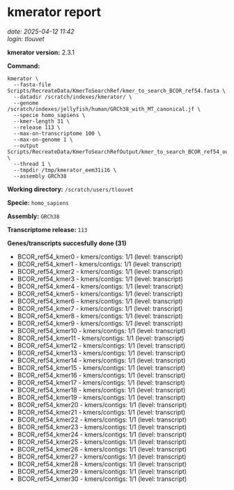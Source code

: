 # kmerator report
*date: 2025-04-12 11:42*  
*login: tlouvet*

**kmerator version:** 2.3.1

**Command:**

```
kmerator \
  --fasta-file Scripts/RecreateData/KmerToSearchRef/kmer_to_search_BCOR_ref54.fasta \
  --datadir /scratch/indexes/kmerator/ \
  --genome /scratch/indexes/jellyfish/human/GRCh38_with_MT_canonical.jf \
  --specie homo_sapiens \
  --kmer-length 31 \
  --release 113 \
  --max-on-transcriptome 100 \
  --max-on-genome 1 \
  --output Scripts/RecreateData/KmerToSearchRefOutput/kmer_to_search_BCOR_ref54_output \
  --thread 1 \
  --tmpdir /tmp/kmerator_eem31i16 \
  --assembly GRCh38
```

**Working directory:** `/scratch/users/tlouvet`

**Specie:** `homo_sapiens`

**Assembly:** `GRCh38`

**Transcriptome release:** `113`

**Genes/transcripts succesfully done (31)**

- BCOR_ref54_kmer0 - kmers/contigs: 1/1 (level: transcript)
- BCOR_ref54_kmer1 - kmers/contigs: 1/1 (level: transcript)
- BCOR_ref54_kmer2 - kmers/contigs: 1/1 (level: transcript)
- BCOR_ref54_kmer3 - kmers/contigs: 1/1 (level: transcript)
- BCOR_ref54_kmer4 - kmers/contigs: 1/1 (level: transcript)
- BCOR_ref54_kmer5 - kmers/contigs: 1/1 (level: transcript)
- BCOR_ref54_kmer6 - kmers/contigs: 1/1 (level: transcript)
- BCOR_ref54_kmer7 - kmers/contigs: 1/1 (level: transcript)
- BCOR_ref54_kmer8 - kmers/contigs: 1/1 (level: transcript)
- BCOR_ref54_kmer9 - kmers/contigs: 1/1 (level: transcript)
- BCOR_ref54_kmer10 - kmers/contigs: 1/1 (level: transcript)
- BCOR_ref54_kmer11 - kmers/contigs: 1/1 (level: transcript)
- BCOR_ref54_kmer12 - kmers/contigs: 1/1 (level: transcript)
- BCOR_ref54_kmer13 - kmers/contigs: 1/1 (level: transcript)
- BCOR_ref54_kmer14 - kmers/contigs: 1/1 (level: transcript)
- BCOR_ref54_kmer15 - kmers/contigs: 1/1 (level: transcript)
- BCOR_ref54_kmer16 - kmers/contigs: 1/1 (level: transcript)
- BCOR_ref54_kmer17 - kmers/contigs: 1/1 (level: transcript)
- BCOR_ref54_kmer18 - kmers/contigs: 1/1 (level: transcript)
- BCOR_ref54_kmer19 - kmers/contigs: 1/1 (level: transcript)
- BCOR_ref54_kmer20 - kmers/contigs: 1/1 (level: transcript)
- BCOR_ref54_kmer21 - kmers/contigs: 1/1 (level: transcript)
- BCOR_ref54_kmer22 - kmers/contigs: 1/1 (level: transcript)
- BCOR_ref54_kmer23 - kmers/contigs: 1/1 (level: transcript)
- BCOR_ref54_kmer24 - kmers/contigs: 1/1 (level: transcript)
- BCOR_ref54_kmer25 - kmers/contigs: 1/1 (level: transcript)
- BCOR_ref54_kmer26 - kmers/contigs: 1/1 (level: transcript)
- BCOR_ref54_kmer27 - kmers/contigs: 1/1 (level: transcript)
- BCOR_ref54_kmer28 - kmers/contigs: 1/1 (level: transcript)
- BCOR_ref54_kmer29 - kmers/contigs: 1/1 (level: transcript)
- BCOR_ref54_kmer30 - kmers/contigs: 1/1 (level: transcript)

